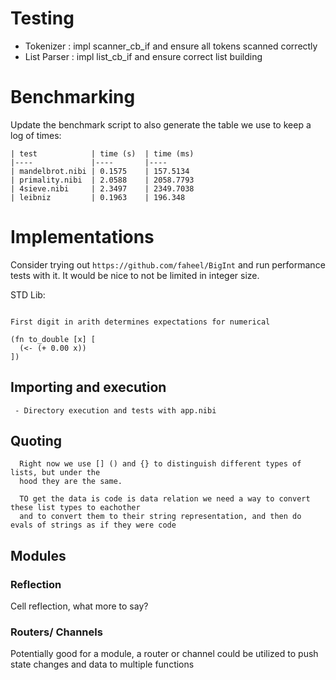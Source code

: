 # Testing 

- Tokenizer : impl scanner_cb_if and ensure all tokens scanned correctly
- List Parser : impl list_cb_if and ensure correct list building

# Benchmarking

Update the benchmark script to also generate the table we use to keep a log of times:

```
| test            | time (s)  | time (ms)
|----             |----       |----
| mandelbrot.nibi | 0.1575    | 157.5134
| primality.nibi  | 2.0588    | 2058.7793
| 4sieve.nibi     | 2.3497    | 2349.7038
| leibniz         | 0.1963    | 196.348
```

# Implementations

Consider trying out `https://github.com/faheel/BigInt` and run performance tests with it.
It would be nice to not be limited in integer size.


STD Lib:

```

First digit in arith determines expectations for numerical

(fn to_double [x] [
  (<- (+ 0.00 x))
])

```

## Importing and execution

```
 - Directory execution and tests with app.nibi
```

## Quoting 

```
  Right now we use [] () and {} to distinguish different types of lists, but under the 
  hood they are the same. 

  TO get the data is code is data relation we need a way to convert these list types to eachother
  and to convert them to their string representation, and then do evals of strings as if they were code
```

## Modules

### Reflection

Cell reflection, what more to say?

### Routers/ Channels

Potentially good for a module, a router or channel could be utilized to push
state changes and data to multiple functions